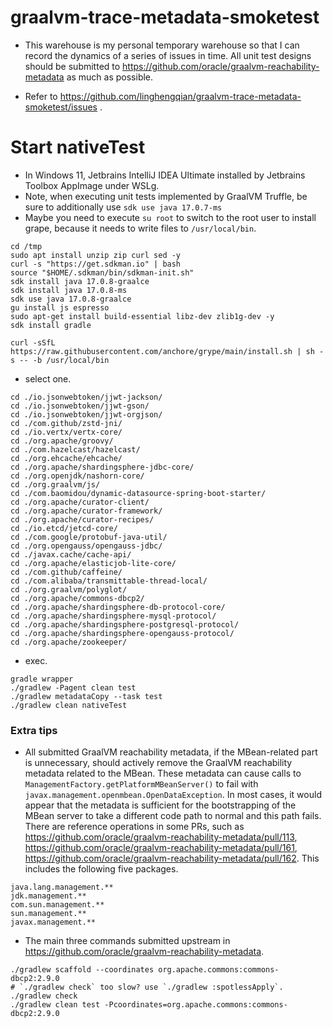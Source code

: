 # graalvm-trace-metadata-smoketest

- This warehouse is my personal temporary warehouse so that I can record the dynamics of a series of issues in time. All
  unit test designs should be submitted to https://github.com/oracle/graalvm-reachability-metadata as much as possible.

- Refer to https://github.com/linghengqian/graalvm-trace-metadata-smoketest/issues .

# Start nativeTest

- In Windows 11, Jetbrains IntelliJ IDEA Ultimate installed by Jetbrains Toolbox AppImage under WSLg.
- Note, when executing unit tests implemented by GraalVM Truffle, be sure to additionally use `sdk use java 17.0.7-ms`
- Maybe you need to execute `su root` to switch to the root user to install grape, because it needs to write files
  to `/usr/local/bin`.

```shell
cd /tmp
sudo apt install unzip zip curl sed -y
curl -s "https://get.sdkman.io" | bash
source "$HOME/.sdkman/bin/sdkman-init.sh"
sdk install java 17.0.8-graalce
sdk install java 17.0.8-ms
sdk use java 17.0.8-graalce
gu install js espresso
sudo apt-get install build-essential libz-dev zlib1g-dev -y
sdk install gradle

curl -sSfL https://raw.githubusercontent.com/anchore/grype/main/install.sh | sh -s -- -b /usr/local/bin
```

- select one.

```shell
cd ./io.jsonwebtoken/jjwt-jackson/
cd ./io.jsonwebtoken/jjwt-gson/
cd ./io.jsonwebtoken/jjwt-orgjson/
cd ./com.github/zstd-jni/
cd ./io.vertx/vertx-core/
cd ./org.apache/groovy/
cd ./com.hazelcast/hazelcast/
cd ./org.ehcache/ehcache/
cd ./org.apache/shardingsphere-jdbc-core/
cd ./org.openjdk/nashorn-core/
cd ./org.graalvm/js/
cd ./com.baomidou/dynamic-datasource-spring-boot-starter/
cd ./org.apache/curator-client/
cd ./org.apache/curator-framework/
cd ./org.apache/curator-recipes/
cd ./io.etcd/jetcd-core/
cd ./com.google/protobuf-java-util/
cd ./org.opengauss/opengauss-jdbc/
cd ./javax.cache/cache-api/
cd ./org.apache/elasticjob-lite-core/
cd ./com.github/caffeine/
cd ./com.alibaba/transmittable-thread-local/
cd ./org.graalvm/polyglot/
cd ./org.apache/commons-dbcp2/
cd ./org.apache/shardingsphere-db-protocol-core/
cd ./org.apache/shardingsphere-mysql-protocol/
cd ./org.apache/shardingsphere-postgresql-protocol/
cd ./org.apache/shardingsphere-opengauss-protocol/
cd ./org.apache/zookeeper/
```

- exec.

```shell
gradle wrapper
./gradlew -Pagent clean test
./gradlew metadataCopy --task test
./gradlew clean nativeTest
```

### Extra tips

- All submitted GraalVM reachability metadata, if the MBean-related part is unnecessary, should actively remove the
  GraalVM reachability metadata related to the MBean. These metadata can cause calls to
  `ManagementFactory.getPlatformMBeanServer()` to fail with `javax.management.openmbean.OpenDataException`. In most
  cases, it would appear that the metadata is sufficient for the bootstrapping of the MBean server to take a different code
  path to normal and this path fails. There are reference operations in some PRs, such
  as https://github.com/oracle/graalvm-reachability-metadata/pull/113, https://github.com/oracle/graalvm-reachability-metadata/pull/161,
  https://github.com/oracle/graalvm-reachability-metadata/pull/162. This includes the following five packages.

```
java.lang.management.**
jdk.management.**
com.sun.management.**
sun.management.**
javax.management.**
```

- The main three commands submitted upstream in https://github.com/oracle/graalvm-reachability-metadata.

```shell
./gradlew scaffold --coordinates org.apache.commons:commons-dbcp2:2.9.0
# `./gradlew check` too slow? use `./gradlew :spotlessApply`.
./gradlew check
./gradlew clean test -Pcoordinates=org.apache.commons:commons-dbcp2:2.9.0
```

